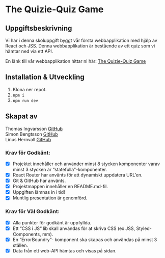 # The Quizie-Quiz Game

## Uppgiftsbeskrivning

Vi har i denna skoluppgift byggt vår första webbapplikation med hjälp av React och JSS. Denna webbapplikation är bestående av ett quiz som vi hämtar ned via ett API.


En länk till vår webbapplikation hittar ni här:
[The Quizie-Quiz Game](https://quizie-quiz.netlify.app/)

## Installation & Utveckling

1. Klona ner repot.
2. `npm i`
3. `npm run dev`


## Skapat av

Thomas Ingvarsson [GitHub](https://github.com/GunnarIng) <br>
Simon Bengtsson [GitHub](https://github.com/Sillen00)<br>
Linus Hernvall [GitHub](https://github.com/linusHernvall)

### Krav för Godkänt:

- [x] Projektet innehåller och använder minst 8 stycken komponenter varav minst 3 stycken är “statefulla"-komponenter. <br>
- [x] React Router har använts för att dynamiskt uppdatera URL’en. <br>
- [x] Git & GitHub har använts. <br>
- [x] Projektmappen innehåller en README.md-fil.<br>
- [x] Uppgiften lämnas in i tid! <br>
- [x] Muntlig presentation är genomförd.

### Krav för Väl Godkänt:

- [x] Alla punkter för godkänt är uppfyllda. <br>
- [x] Ett “CSS i JS“ lib skall användas för at skriva CSS (ex JSS, Styled-Components, mm). <br>
- [x] En ”ErrorBoundry”- komponent ska skapas och användas på minst 3 ställen. <br>
- [x] Data från ett web-API hämtas och visas på sidan.
